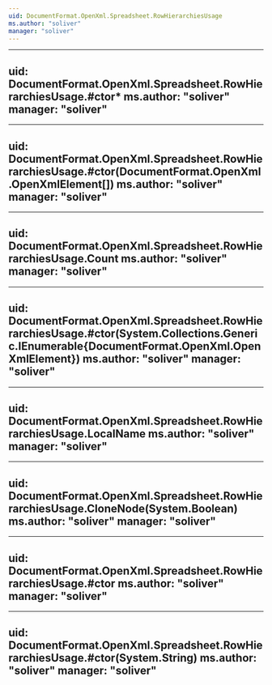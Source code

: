 ```yaml
---
uid: DocumentFormat.OpenXml.Spreadsheet.RowHierarchiesUsage
ms.author: "soliver"
manager: "soliver"
---
```


---
uid: DocumentFormat.OpenXml.Spreadsheet.RowHierarchiesUsage.#ctor*
ms.author: "soliver"
manager: "soliver"
---

---
uid: DocumentFormat.OpenXml.Spreadsheet.RowHierarchiesUsage.#ctor(DocumentFormat.OpenXml.OpenXmlElement[])
ms.author: "soliver"
manager: "soliver"
---

---
uid: DocumentFormat.OpenXml.Spreadsheet.RowHierarchiesUsage.Count
ms.author: "soliver"
manager: "soliver"
---

---
uid: DocumentFormat.OpenXml.Spreadsheet.RowHierarchiesUsage.#ctor(System.Collections.Generic.IEnumerable{DocumentFormat.OpenXml.OpenXmlElement})
ms.author: "soliver"
manager: "soliver"
---

---
uid: DocumentFormat.OpenXml.Spreadsheet.RowHierarchiesUsage.LocalName
ms.author: "soliver"
manager: "soliver"
---

---
uid: DocumentFormat.OpenXml.Spreadsheet.RowHierarchiesUsage.CloneNode(System.Boolean)
ms.author: "soliver"
manager: "soliver"
---

---
uid: DocumentFormat.OpenXml.Spreadsheet.RowHierarchiesUsage.#ctor
ms.author: "soliver"
manager: "soliver"
---

---
uid: DocumentFormat.OpenXml.Spreadsheet.RowHierarchiesUsage.#ctor(System.String)
ms.author: "soliver"
manager: "soliver"
---
